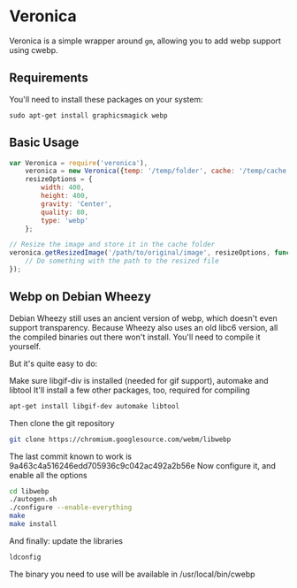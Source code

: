 # Veronica

Veronica is a simple wrapper around `gm`,
allowing you to add webp support using cwebp.

## Requirements

You'll need to install these packages on your system:

    sudo apt-get install graphicsmagick webp

## Basic Usage

```js
var Veronica = require('veronica'),
    veronica = new Veronica({temp: '/temp/folder', cache: '/temp/cache'}),
    resizeOptions = {
    	width: 400,
    	height: 400,
    	gravity: 'Center',
    	quality: 80,
    	type: 'webp'
    };

// Resize the image and store it in the cache folder
veronica.getResizedImage('/path/to/original/image', resizeOptions, function(err, resizedPath) {
	// Do something with the path to the resized file
});
```

## Webp on Debian Wheezy

Debian Wheezy still uses an ancient version of webp, which doesn't even support
transparency. Because Wheezy also uses an old libc6 version, all the compiled
binaries out there won't install. You'll need to compile it yourself.

But it's quite easy to do:


Make sure libgif-div is installed (needed for gif support), automake and libtool
It'll install a few other packages, too, required for compiling

```bash
apt-get install libgif-dev automake libtool
```

Then clone the git repository
```bash
git clone https://chromium.googlesource.com/webm/libwebp
```

The last commit known to work is 9a463c4a516246edd705936c9c042ac492a2b56e
Now configure it, and enable all the options

```bash
cd libwebp
./autogen.sh
./configure --enable-everything
make
make install
```

And finally: update the libraries
```bash
ldconfig
```

The binary you need to use will be available in /usr/local/bin/cwebp